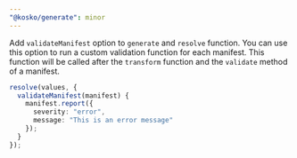 ```yaml
---
"@kosko/generate": minor
---
```


Add `validateManifest` option to `generate` and `resolve` function. You can use this option to run a custom validation function for each manifest. This function will be called after the `transform` function and the `validate` method of a manifest.

```ts
resolve(values, {
  validateManifest(manifest) {
    manifest.report({
      severity: "error",
      message: "This is an error message"
    });
  }
});
```
